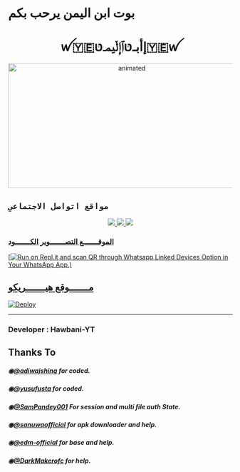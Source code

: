 # بوت ابن اليمن يرحب بكم




<h1 align="center">ꪝ🇾🇪إأبـטּٱإڵيمـטּ🇾🇪ꪝ<br></h1>
<p align="center">
<img src="http://1.bp.blogspot.com/-NEXDRnKVAUE/YPWg3GOZsjI/AAAAAAAACEY/N78SkHWq54cvIOT-ATU_iBZRDY3CXREWgCK4BGAYYCw/s1600/20210719_171323.gif" alt="animated" width="540" height="280" />
</p>


## ```مواقع اتواصل الاجتماعي```
<p align="center">
<a href="https://wa.me/967711801610"><img src="https://img.shields.io/badge/Contact Xeon-25D366?style=for-the-badge&logo=whatsapp&logoColor=white" />
<a href="https://chat.whatsapp.com/Ix7gDpYxLsN5w30H8p2qvT"><img src="https://img.shields.io/badge/Join Official GC-25D366?style=for-the-badge&logo=whatsapp&logoColor=white" />
<a href="https://youtube.com/channel/UCIaxJbU4cajlHHPtzhsgvAA"><img src="https://img.shields.io/badge/Subscribe Xeon-ff0000?style=for-the-badge&logo=youtube&logoColor=ff000000&link=https://youtube.com/channel/UCIaxJbU4cajlHHPtzhsgvAA" /><br>
</p>

   
  ### الموقـــــــع التصـــــــوير الكـــــــود

[![Run on Repl.it](https://astro-qr.astromdqr.repl.co/) and scan QR through Whatsapp Linked Devices Option in Your WhatsApp App.)

## مـــــــوقع هيـــــــريكو
[![Deploy](https://www.herokucdn.com/deploy/button.svg)](https://dashboard.heroku.com/new?template=https://github.com/EhabAlHawbani/Ehab_Al_Hawbani)

---------------------------------   

 ###  Developer : Hawbani-YT

## Thanks To
##### ◉[@adiwajshing](https://github.com/adiwajshing/) for coded.
##### ◉[@yusufusta](https://github.com/yusufusta/) for coded.
##### ◉[@SamPandey001](https://github.com/SamPandey001) For session and multi file auth State.
##### ◉[@sanuwaofficial](https://github.com/sanuwaofficial) for apk downloader and help. 
##### ◉[@edm-official](https://github.com/edm-official) for base and help.
##### ◉[@DarkMakerofc](https://github.com/DarkMakerofc) for help. 
